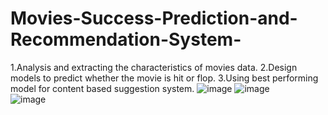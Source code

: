 # Movies-Success-Prediction-and-Recommendation-System-

1.Analysis and extracting the characteristics of movies data.
2.Design models to predict whether the movie is hit or flop.
3.Using best performing model for content based suggestion system.
![image](https://github.com/user-attachments/assets/bfdd18c5-c725-40ed-bd5b-36286150aab7)
![image](https://github.com/user-attachments/assets/8046b370-de5b-499a-b19f-8603781b2425)  
![image](https://github.com/user-attachments/assets/eaa4b791-52e0-40fc-887c-eb3779e3c38f)
